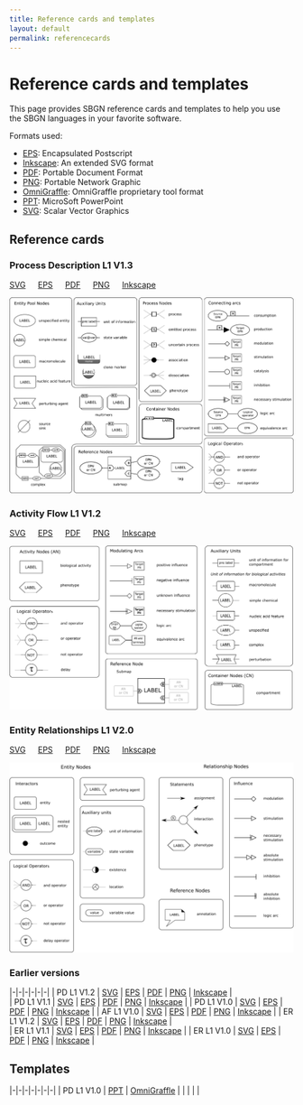 ```yaml
---
title: Reference cards and templates
layout: default
permalink: referencecards
---
```


# Reference cards and templates

This page provides SBGN reference cards and templates to help you use the SBGN languages in your favorite software.  

Formats used:

-   [EPS](http://en.wikipedia.org/wiki/Encapsulated_postscript): Encapsulated Postscript
-   [Inkscape](http://www.inkscape.org): An extended SVG format
-   [PDF](http://en.wikipedia.org/wiki/PDF): Portable Document Format
-   [PNG](http://en.wikipedia.org/wiki/Portable_Network_Graphics): Portable Network Graphic
-   [OmniGraffle](http://www.omnigroup.com/applications/OmniGraffle/): OmniGraffle proprietary tool format
-   [PPT](http://office.microsoft.com/powerpoint): MicroSoft PowerPoint
-   [SVG](http://en.wikipedia.org/wiki/Scalar_Vector_Graphics): Scalar Vector Graphics


## Reference cards

### Process Description L1 V1.3

[SVG](templates/PD_L1V1.3.svg) &emsp;
[EPS](templates/PD_L1V1.3.eps) &emsp;
[PDF](templates/PD_L1V1.3.pdf) &emsp;
[PNG](templates/PD_L1V1.3.png) &emsp;
[Inkscape](templates/PD_L1V1.3-Inkscape.svg)

<!--|-|-|-|-|-|
| [SVG](templates/PD_L1V1.3.svg) | [EPS](templates/PD_L1V1.3.eps) | [PDF](templates/PD_L1V1.3.pdf) | [PNG](templates/PD_L1V1.3.png) | [Inkscape](templates/PD_L1V1.3-Inkscape.svg) | -->

<img src="templates/PD_L1V1.3_web.png" width="600">

### Activity Flow L1 V1.2

[SVG](templates/AF_L1V1.2.svg) &emsp;
[EPS](templates/AF_L1V1.2.eps) &emsp;
[PDF](templates/AF_L1V1.2.pdf) &emsp;
[PNG](templates/AF_L1V1.2.png) &emsp;
[Inkscape](templates/AF_L1V1.2-Inkscape.svg)

<!--|-|-|-|-|-|
| [SVG](templates/AF_L1V1.2.svg) | [EPS](templates/AF_L1V1.2.eps) | [PDF](templates/AF_L1V1.2.pdf) | [PNG](templates/AF_L1V1.2.png) | [Inkscape](templates/AF_L1V1.2-Inkscape.svg) | -->

<img src="templates/AF_L1V1.2_web.png" width="600">

### Entity Relationships L1 V2.0

[SVG](templates/ER_L1V2.0.svg) &emsp;
[EPS](templates/ER_L1V2.0.eps) &emsp;
[PDF](templates/ER_L1V2.0.pdf) &emsp;
[PNG](templates/ER_L1V2.0.png) &emsp;
[Inkscape](templates/ER_L1V2.0-Inkscape.svg)

<!--|-|-|-|-|-|
| [SVG](templates/ER_L1V2.0.svg) | [EPS](templates/ER_L1V2.0.eps) | [PDF](templates/ER_L1V2.0.pdf) | [PNG](templates/ER_L1V2.0.png) | [Inkscape](templates/ER_L1V2.0-Inkscape.svg) | -->

<img src="templates/ER_L1V2.0_web.png" width="600">

### Earlier versions

|-|-|-|-|-|-|
| PD L1 V1.2 | [SVG](templates/PD_L1V1.2.svg) | [EPS](templates/PD_L1V1.2.eps) | [PDF](templates/PD_L1V1.2.pdf) | [PNG](templates/PD_L1V1.2.png) | [Inkscape](templates/PD_L1V1.2-Inkscape.svg) |           
| PD L1 V1.1 | [SVG](templates/PD_L1V1.1.svg) | [EPS](templates/PD_L1V1.1.eps) | [PDF](templates/PD_L1V1.1.pdf) | [PNG](templates/PD_L1V1.1.png) | [Inkscape](templates/PD_L1V1.1-Inkscape.svg) | 
| PD L1 V1.0 | [SVG](templates/PD_L1V1.0.svg) | [EPS](templates/PD_L1V1.0.eps) | [PDF](templates/PD_L1V1.0.pdf) | [PNG](templates/PD_L1V1.0.png) | [Inkscape](templates/PD_L1V1.0-Inkscape.svg) |
| AF L1 V1.0 | [SVG](templates/AF_L1V1.0.svg) | [EPS](templates/AF_L1V1.0.eps) | [PDF](templates/AF_L1V1.0.pdf) | [PNG](templates/AF_L1V1.0.png) | [Inkscape](templates/AF_L1V1.0-Inkscape.svg)                                |
| ER L1 V1.2 | [SVG](templates/ER_L1V1.2.svg)  | [EPS](templates/ER_L1V1.2.eps) | [PDF](templates/ER_L1V1.2.pdf) | [PNG](templates/ER_L1V1.2.png) | [Inkscape](templates/ER_L1V1.2-Inkscape.svg) |   
| ER L1 V1.1 | [SVG](templates/ER_L1V1.2.svg) | [EPS](templates/ER_L1V1.1.eps) | [PDF](templates/ER_L1V1.1.pdf) | [PNG](templates/ER_L1V1.1.png) | [Inkscape](templates/ER_L1V1.1-Inkscape.svg) |
| ER L1 V1.0 | [SVG](templates/ER_L1V1.0.svg) | [EPS](templates/ER_L1V1.0.eps) | [PDF](templates/ER_L1V1.0.pdf) | [PNG](templates/ER_L1V1.0.png) | [Inkscape](templates/ER_L1V1.0-Inkscape.svg) |

## Templates

|-|-|-|-|-|-|-|
| PD L1 V1.0 | [PPT](templates/PD_L1V1.0.ppt) | [OmniGraffle](templates/PD_L1V1.0-OmniGraffle.gstencil) |   |   |   |   |
